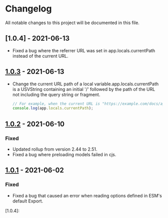 # Changelog

All notable changes to this project will be documented in this file.

## [1.0.4] - 2021-06-13
- Fixed a bug where the referrer URL was set in app.locals.currentPath instead of the current URL.

## [1.0.3] - 2021-06-13
- Change the current URL path of a local variable.app.locals.currentPath is a USVString containing an initial '/' followed by the path of the URL not including the query string or fragment.

    ```js
    // For example, when the current URL is "https://example.com/docs/api?q=value", "/docs/api" is set for "app.locals.currentPath".
    console.log(app.locals.currentPath);
    ```

## [1.0.2] - 2021-06-10
### Fixed
- Updated rollup from version 2.44 to 2.51.
- Fixed a bug where preloading models failed in cjs.

## [1.0.1] - 2021-06-02
### Fixed
- Fixed a bug that caused an error when reading options defined in ESM's default Export.

[1.0.1]: https://github.com/takuya-motoshima/express-sweet/commit/bd6bf98b7e12f3daca834610b2cb7ad4997ec868
[1.0.2]: https://github.com/takuya-motoshima/express-sweet/commit/8f7fba9d4875661a02f74327f3ec2298ce76290d
[1.0.3]: https://github.com/takuya-motoshima/express-sweet/compare/v1.0.2...v1.0.3
[1.0.4]: 

